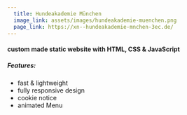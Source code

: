 ```yaml
---
  title: Hundeakademie München
  image_link: assets/images/hundeakademie-muenchen.png
  page_link: https://xn--hundeakademie-mnchen-3ec.de/
---
```


#### custom made static website with HTML, CSS & JavaScript

##### Features:

- fast & lightweight
- fully responsive design
- cookie notice
- animated Menu